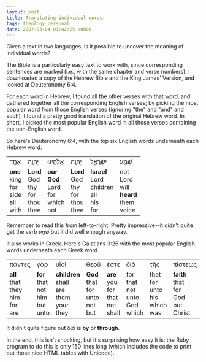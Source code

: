 ```yaml
---
layout: post
title: Translating individual words.
tags: theology personal
date: 2007-03-04 01:42:25 +0000
---
```


Given a text in two languages, is it possible to uncover the meaning of individual words?

The Bible is a particularly easy text to work with, since corresponding sentences are marked (i.e., with the same chapter and verse numbers).  I downloaded a copy of the Hebrew Bible and the King James' Version, and looked at Deuteronomy 6:4.

For each word in Hebrew, I found all the other verses with that word, and gathered together all the corresponding English verses; by picking the most popular word from those English verses (ignoring "the" and "and" and such), I found a pretty good translation of the original Hebrew word.  In short, I picked the most popular English word in all those verses containing the non-English word.

So here's Deuteronomy 6:4, with the top six English words underneath each Hebrew word:
<table><tr>
<td>&#1488;&#1462;&#1495;&#1464;&#1469;&#1491;</td>
<td>&#1497;&#1456;&#1492;&#1493;&#1464;&#1445;&#1492;</td>
<td>&#1488;&#1457;&#1500;&#1465;&#1492;&#1461;&#1430;&#1497;&#1504;&#1493;&#1468;</td>
<td>&#1497;&#1456;&#1492;&#1493;&#1464;&#1445;&#1492;</td>
<td>&#1497;&#1460;&#1513;&#1474;&#1456;&#1512;&#1464;&#1488;&#1461;&#1425;&#1500;</td>
<td>&#1513;&#1473;&#1456;&#1502;&#1463;&#1430;&#1506;</td>
</tr><tr>
<td><b>one</b><br>king<br>for<br>side<br>all<br>with</td>
<td><b>Lord</b><br>God<br>thy<br>for<br>thou<br>thee</td>
<td><b>our</b><br><b>God</b><br>Lord<br>for<br>which<br>not</td>
<td><b>Lord</b><br>God<br>thy<br>for<br>thou<br>thee</td>
<td><b>Israel</b><br>Lord<br>children<br>all<br>his<br>for</td>
<td>not<br>Lord<br>will<br><b>heard</b><br>them<br>voice</td>
</tr></table>
Remember to read this from left-to-right.  Pretty impressive--it didn't quite get the verb &#1513;&#1473;&#1456;&#1502;&#1463;&#1430;&#1506; but it did well enough anyway.

It also works in Greek.  Here's Galatians 3:26 with the most popular English words underneath each Greek word.
<table><tr>
<td>&#960;&#940;&#957;&#964;&#949;&#962;</td>
<td>&#947;&#8048;&#961;</td>
<td>&#965;&#7985;&#959;&#8054;</td>
<td>&#952;&#949;&#959;&#8166;</td>
<td>&#7952;&#963;&#964;&#949;</td>
<td>&#948;&#953;&#8048;</td>
<td>&#964;&#8134;&#962;</td>
<td>&#960;&#943;&#963;&#964;&#949;&#969;&#962;</td>
<td>&#7952;&#957;</td>
<td>&#967;&#961;&#953;&#963;&#964;&#8182;</td>
<td>&#7984;&#951;&#963;&#959;&#8166;.</td>
</tr><tr>
<td><b>all</b><br>that<br>they<br>him<br>for<br>are</td>
<td><b>for</b><br>that<br>not<br>him<br>but<br>unto</td>
<td><b>children</b><br>shall<br>are<br>them<br>your<br>they</td>
<td><b>God</b><br>that<br>for<br>unto<br>not<br>but</td>
<td><b>are</b><br>you<br>for<br>that<br>not<br>shall</td>
<td>for<br>that<br>not<br>unto<br>God<br>which</td>
<td>that<br>for<br>unto<br>his<br>which<br>was</td>
<td><b>faith</b><br>that<br>for<br>God<br>but<br>Christ</td>
<td>that<br>unto<br>for<br>him<br>not<br>which</td>
<td><b>Christ</b><br>Jesus<br>are<br>that<br>which<br>God</td>
<td><b>Jesus</b><br>unto<br>that<br>him<br>Christ<br>said</td>
</tr></table>
It didn't quite figure out &#948;&#953;&#8048; is <b>by</b> or <b>through</b>.

In the end, this isn't shocking, but it's surprising how easy it is: the Ruby program to do this is only 150 lines long (which includes the code to print out those nice HTML tables with Unicode).

